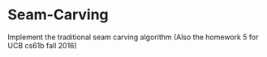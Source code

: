 # Seam-Carving
Implement the traditional seam carving algorithm (Also the homework 5 for UCB cs61b fall 2016)
